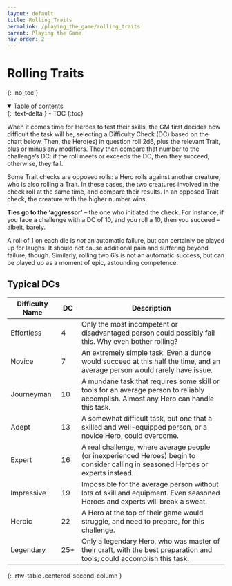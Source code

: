 ```yaml
---
layout: default
title: Rolling Traits
permalink: /playing_the_game/rolling_traits
parent: Playing the Game
nav_order: 2
---
```


# Rolling Traits
{: .no_toc }

<details open markdown="block">
  <summary>
    Table of contents
  </summary>
  {: .text-delta }
- TOC
{:toc}
</details>

When it comes time for Heroes to test their skills, the GM first decides how difficult the task will be, selecting a Difficulty Check (DC) based on the chart below. Then, the Hero(es) in question roll 2d6, plus the relevant Trait, plus or minus any modifiers. They then compare that number to the challenge’s DC: if the roll meets or exceeds the DC, then they succeed; otherwise, they fail.

Some Trait checks are opposed rolls: a Hero rolls against another creature, who is also rolling a Trait. In these cases, the two creatures involved in the check roll at the same time, and compare their results. In an opposed Trait check, the creature with the higher number wins.

**Ties go to the ‘aggressor’** – the one who initiated the check. For instance, if you face a challenge with a DC of 10, and you roll a 10, then you succeed – albeit, barely.

A roll of 1 on each die is *not* an automatic failure, but can certainly be played up for laughs. It should not cause additional pain and suffering beyond failure, though. Similarly, rolling two 6’s is not an automatic success, but can be played up as a moment of epic, astounding competence.

## Typical DCs

| Difficulty Name | DC | Description |
|-----------------|----|-------------|
| Effortless      | 4  | Only the most incompetent or disadvantaged person could possibly fail this. Why even bother rolling? |
|Novice           | 7  | An extremely simple task. Even a dunce would succeed at this half the time, and an average person would rarely have issue. |
| Journeyman      | 10 | A mundane task that requires some skill or tools for an average person to reliably accomplish. Almost any Hero can handle this task.
| Adept           | 13 | A somewhat difficult task, but one that a skilled and well-equipped person, or a novice Hero, could overcome.
| Expert          | 16 | A real challenge, where average people (or inexperienced Heroes) begin to consider calling in seasoned Heroes or experts instead.
| Impressive      | 19 | Impossible for the average person without lots of skill and equipment. Even seasoned Heroes and experts will break a sweat.
| Heroic          | 22 | A Hero at the top of their game would struggle, and need to prepare, for this challenge.
| Legendary       | 25+ | Only a legendary Hero, who was master of their craft, with the best preparation and tools, could accomplish this task. |
{: .rtw-table .centered-second-column }